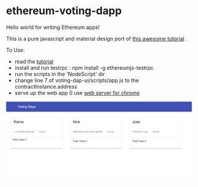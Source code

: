 # ethereum-voting-dapp
Hello world for writing Ethereum apps!

This is a pure javascript and material design port of [this awesome tutorial](https://medium.com/@mvmurthy/full-stack-hello-world-voting-ethereum-dapp-tutorial-part-1-40d2d0d807c2) . 

To Use:
- read the [tutorial](https://medium.com/@mvmurthy/full-stack-hello-world-voting-ethereum-dapp-tutorial-part-1-40d2d0d807c2) 
- install and run testrpc : npm install -g ethereumjs-testrpc
- run the scripts in the 'NodeScript' dir
- change line 7 of voting-dap-ui/scripts/app.js to the contractInstance.address 
- serve up the web app (I use [web server for chrome](https://chrome.google.com/webstore/detail/web-server-for-chrome/ofhbbkphhbklhfoeikjpcbhemlocgigb?hl=en)

<img src="screenshot.png">
